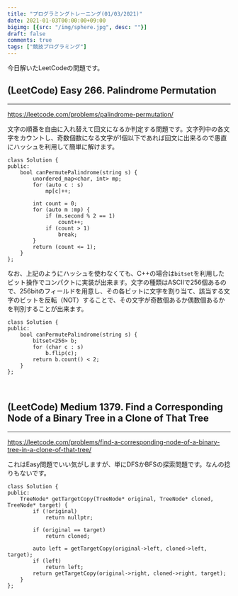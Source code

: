 ```yaml
---
title: "プログラミングトレーニング(01/03/2021)"
date: 2021-01-03T00:00:00+09:00
bigimg: [{src: "/img/sphere.jpg", desc: ""}]
draft: false
comments: true
tags: ["競技プログラミング"]
---
```


今日解いたLeetCodeの問題です。

<!--more-->

## (LeetCode) Easy 266. Palindrome Permutation
-------

https://leetcode.com/problems/palindrome-permutation/

文字の順番を自由に入れ替えて回文になるか判定する問題です。文字列中の各文字をカウントし、奇数個数になる文字が1個以下であれば回文に出来るので愚直にハッシュを利用して簡単に解けます。

```
class Solution {
public:
    bool canPermutePalindrome(string s) {
        unordered_map<char, int> mp;
        for (auto c : s)
            mp[c]++;
        
        int count = 0;
        for (auto m :mp) {
            if (m.second % 2 == 1)
                count++;
            if (count > 1)
                break;
        }
        return (count <= 1);
    }
};
```

なお、上記のようにハッシュを使わなくても、C++の場合は`bitset`を利用したビット操作でコンパクトに実装が出来ます。文字の種類はASCIIで256個あるので、256bitのフィールドを用意し、その各ビットに文字を割り当て、該当する文字のビットを反転（NOT）することで、その文字が奇数個あるか偶数個あるかを判別することが出来ます。

```
class Solution {
public:
    bool canPermutePalindrome(string s) {
        bitset<256> b;
        for (char c : s)
            b.flip(c);
        return b.count() < 2;
    }
};
```

<br>

## (LeetCode) Medium 1379. Find a Corresponding Node of a Binary Tree in a Clone of That Tree
-------

https://leetcode.com/problems/find-a-corresponding-node-of-a-binary-tree-in-a-clone-of-that-tree/

これはEasy問題でいい気がしますが、単にDFSかBFSの探索問題です。なんの捻りもないです。

```
class Solution {
public:
    TreeNode* getTargetCopy(TreeNode* original, TreeNode* cloned, TreeNode* target) {
        if (!original)
            return nullptr;
        
        if (original == target)
            return cloned;
        
        auto left = getTargetCopy(original->left, cloned->left, target);
        if (left)
            return left;
        return getTargetCopy(original->right, cloned->right, target);
    }
};
```
